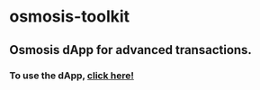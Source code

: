 # osmosis-toolkit
## Osmosis dApp for advanced transactions.

### To use the dApp, [click here!](https://jasbanza.github.io/osmosis-toolkit/)